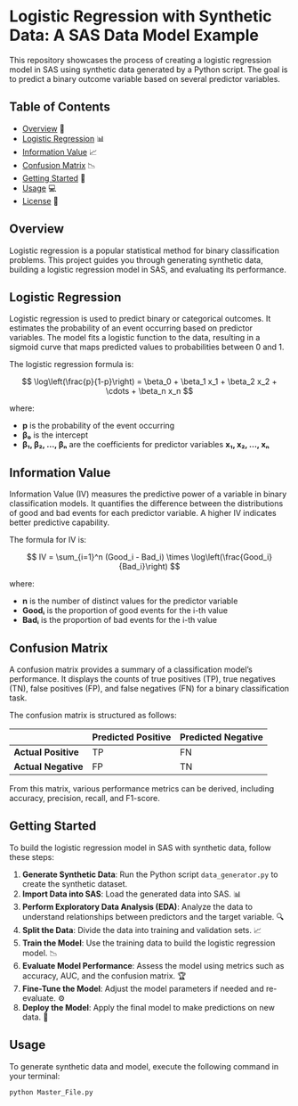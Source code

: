 # Logistic Regression with Synthetic Data: A SAS Data Model Example

This repository showcases the process of creating a logistic regression model in SAS using synthetic data generated by a Python script. The goal is to predict a binary outcome variable based on several predictor variables.

## Table of Contents

- [Overview](#overview) 📖
- [Logistic Regression](#logistic-regression) 📊
- [Information Value](#information-value) 📈
- [Confusion Matrix](#confusion-matrix) 📉
- [Getting Started](#getting-started) 🚀
- [Usage](#usage) 💻
- [License](#license) 📜

## Overview

Logistic regression is a popular statistical method for binary classification problems. This project guides you through generating synthetic data, building a logistic regression model in SAS, and evaluating its performance.

## Logistic Regression

Logistic regression is used to predict binary or categorical outcomes. It estimates the probability of an event occurring based on predictor variables. The model fits a logistic function to the data, resulting in a sigmoid curve that maps predicted values to probabilities between 0 and 1.

The logistic regression formula is:

$$
\log\left(\frac{p}{1-p}\right) = \beta_0 + \beta_1 x_1 + \beta_2 x_2 + \cdots + \beta_n x_n
$$


where:
- **p** is the probability of the event occurring
- **β₀** is the intercept
- **β₁, β₂, ..., βₙ** are the coefficients for predictor variables **x₁, x₂, ..., xₙ**

## Information Value

Information Value (IV) measures the predictive power of a variable in binary classification models. It quantifies the difference between the distributions of good and bad events for each predictor variable. A higher IV indicates better predictive capability.

The formula for IV is:

$$
IV = \sum_{i=1}^n (Good_i - Bad_i) \times \log\left(\frac{Good_i}{Bad_i}\right)
$$


where:
- **n** is the number of distinct values for the predictor variable
- **Goodᵢ** is the proportion of good events for the i-th value
- **Badᵢ** is the proportion of bad events for the i-th value

## Confusion Matrix

A confusion matrix provides a summary of a classification model’s performance. It displays the counts of true positives (TP), true negatives (TN), false positives (FP), and false negatives (FN) for a binary classification task.

The confusion matrix is structured as follows:

|                    | Predicted Positive | Predicted Negative |
|--------------------|--------------------|--------------------|
| **Actual Positive** | TP                 | FN                 |
| **Actual Negative** | FP                 | TN                 |

From this matrix, various performance metrics can be derived, including accuracy, precision, recall, and F1-score.

## Getting Started

To build the logistic regression model in SAS with synthetic data, follow these steps:

1. **Generate Synthetic Data**: Run the Python script `data_generator.py` to create the synthetic dataset. 
2. **Import Data into SAS**: Load the generated data into SAS. 📊
3. **Perform Exploratory Data Analysis (EDA)**: Analyze the data to understand relationships between predictors and the target variable. 🔍
4. **Split the Data**: Divide the data into training and validation sets. 📈
5. **Train the Model**: Use the training data to build the logistic regression model. 📉
6. **Evaluate Model Performance**: Assess the model using metrics such as accuracy, AUC, and the confusion matrix. 🏆
7. **Fine-Tune the Model**: Adjust the model parameters if needed and re-evaluate. ⚙️
8. **Deploy the Model**: Apply the final model to make predictions on new data. 🚀

## Usage

To generate synthetic data and model, execute the following command in your terminal:

```bash
python Master_File.py
